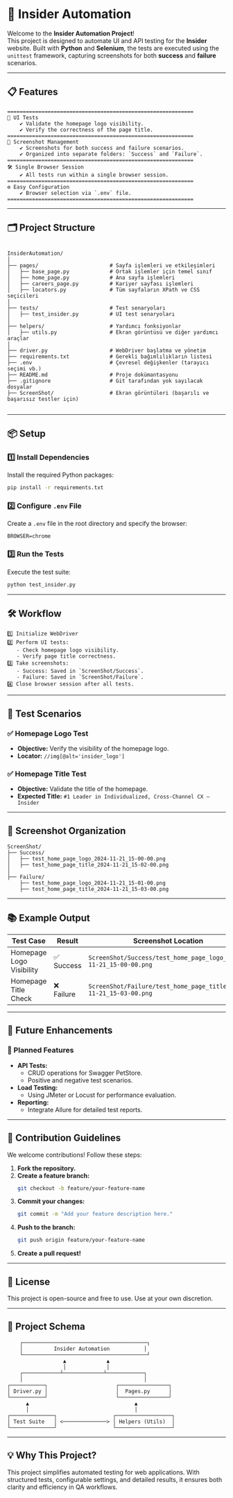 
# **📌 Insider Automation**

Welcome to the **Insider Automation Project**!  
This project is designed to automate UI and API testing for the **Insider** website. Built with **Python** and **Selenium**, the tests are executed using the `unittest` framework, capturing screenshots for both **success** and **failure** scenarios.

---

## **📋 Features**

```plaintext
============================================================
🎯 UI Tests
    ✔ Validate the homepage logo visibility.
    ✔ Verify the correctness of the page title.
============================================================
📸 Screenshot Management
    ✔ Screenshots for both success and failure scenarios.
    ✔ Organized into separate folders: `Success` and `Failure`.
============================================================
🛠 Single Browser Session
    ✔ All tests run within a single browser session.
============================================================
⚙️ Easy Configuration
    ✔ Browser selection via `.env` file.
============================================================
```

---

## **🗂️ Project Structure**

```plaintext

InsiderAutomation/
│
├── pages/                       # Sayfa işlemleri ve etkileşimleri
│   ├── base_page.py             # Ortak işlemler için temel sınıf
│   ├── home_page.py             # Ana sayfa işlemleri
│   ├── careers_page.py          # Kariyer sayfası işlemleri
│   ├── locators.py              # Tüm sayfaların XPath ve CSS seçicileri
│
├── tests/                       # Test senaryoları
│   ├── test_insider.py          # UI test senaryoları
│
├── helpers/                     # Yardımcı fonksiyonlar
│   ├── utils.py                 # Ekran görüntüsü ve diğer yardımcı araçlar
│
├── driver.py                    # WebDriver başlatma ve yönetim
├── requirements.txt             # Gerekli bağımlılıkların listesi
├── .env                         # Çevresel değişkenler (tarayıcı seçimi vb.)
├── README.md                    # Proje dokümantasyonu
├── .gitignore                   # Git tarafından yok sayılacak dosyalar
├── ScreenShot/                  # Ekran görüntüleri (başarılı ve başarısız testler için)


```

---

## **📦 Setup**

### **1️⃣ Install Dependencies**
Install the required Python packages:
```bash
pip install -r requirements.txt
```

### **2️⃣ Configure `.env` File**
Create a `.env` file in the root directory and specify the browser:
```plaintext
BROWSER=chrome
```

### **3️⃣ Run the Tests**
Execute the test suite:
```bash
python test_insider.py
```

---

## **🛠 Workflow**

```plaintext
1️⃣ Initialize WebDriver
2️⃣ Perform UI tests:
   - Check homepage logo visibility.
   - Verify page title correctness.
3️⃣ Take screenshots:
   - Success: Saved in `ScreenShot/Success`.
   - Failure: Saved in `ScreenShot/Failure`.
4️⃣ Close browser session after all tests.
```

---

## **📑 Test Scenarios**

### **✅ Homepage Logo Test**
- **Objective:** Verify the visibility of the homepage logo.
- **Locator:** `//img[@alt='insider_logo']`

### **✅ Homepage Title Test**
- **Objective:** Validate the title of the homepage.
- **Expected Title:** `#1 Leader in Individualized, Cross-Channel CX — Insider`

---

## **📸 Screenshot Organization**

```plaintext
ScreenShot/
├── Success/
│   ├── test_home_page_logo_2024-11-21_15-00-00.png
│   ├── test_home_page_title_2024-11-21_15-02-00.png
│
├── Failure/
    ├── test_home_page_logo_2024-11-21_15-01-00.png
    ├── test_home_page_title_2024-11-21_15-03-00.png
```

---

## **📚 Example Output**

| Test Case                | Result  | Screenshot Location        |
|--------------------------|---------|----------------------------|
| Homepage Logo Visibility | ✅ Success | `ScreenShot/Success/test_home_page_logo_2024-11-21_15-00-00.png` |
| Homepage Title Check     | ❌ Failure | `ScreenShot/Failure/test_home_page_title_2024-11-21_15-03-00.png` |


---

## **🔮 Future Enhancements**

### 🔧 Planned Features
- **API Tests:**
  - CRUD operations for Swagger PetStore.
  - Positive and negative test scenarios.
- **Load Testing:**
  - Using JMeter or Locust for performance evaluation.
- **Reporting:**
  - Integrate Allure for detailed test reports.

---

## **🔗 Contribution Guidelines**

We welcome contributions! Follow these steps:

1. **Fork the repository.**
2. **Create a feature branch:**
   ```bash
   git checkout -b feature/your-feature-name
   ```
3. **Commit your changes:**
   ```bash
   git commit -m "Add your feature description here."
   ```
4. **Push to the branch:**
   ```bash
   git push origin feature/your-feature-name
   ```
5. **Create a pull request!**

---

## **📜 License**
This project is open-source and free to use. Use at your own discretion.

---

## **📂 Project Schema**

```plaintext
    ┌────────────────────────────────────────┐
    │          Insider Automation           │
    └────────────────────────────────────────┘
                  ▲             ▲
                  │             │
    ┌────────────┴─────────────┴────────────┐
    │                                       │
┌───────────┐                      ┌────────────────┐
│ Driver.py │                      │  Pages.py      │
└───────────┘                      └────────────────┘
      ▲                                  ▲
      │                                  │
┌──────────────┐                  ┌──────────────────┐
│ Test Suite   │ <──────────────> │ Helpers (Utils)  │
└──────────────┘                  └──────────────────┘
```

---

## **💡 Why This Project?**
This project simplifies automated testing for web applications. With structured tests, configurable settings, and detailed results, it ensures both clarity and efficiency in QA workflows.
